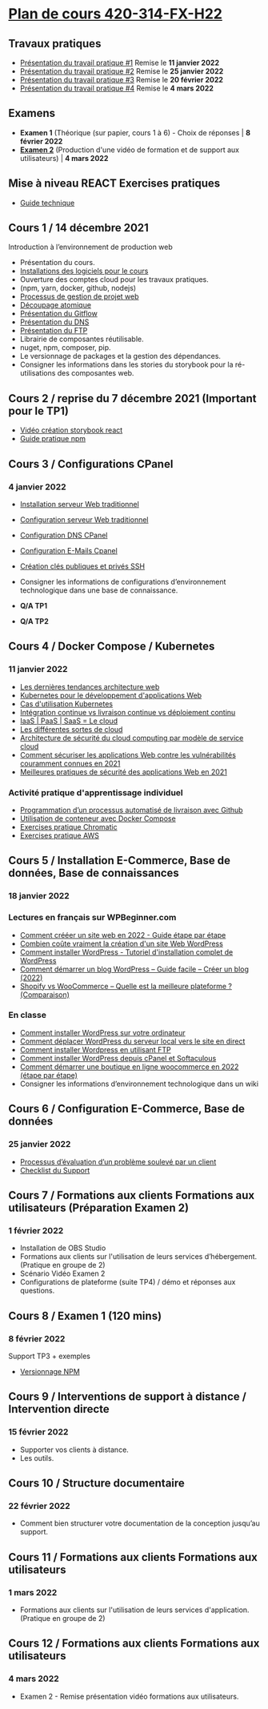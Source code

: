 # [Plan de cours 420-314-FX-H22](https://github.com/PLDubeFormation/420-314-FX-H22/blob/master/Plan%20cours%20420-314-FX%20H22.pdf)

## Travaux pratiques

- [Présentation du travail pratique #1](https://github.com/PLDubeFormation/420-314-FX-H22/blob/master/TP1/420-314-FX-H22-TP1.pdf) Remise le **11 janvier 2022**
- [Présentation du travail pratique #2](https://github.com/PLDubeFormation/420-314-FX-H22/blob/master/TP2/420-314-FX-H22-TP2.pdf) Remise le **25 janvier 2022**
- [Présentation du travail pratique #3](https://github.com/PLDubeFormation/420-314-FX-H22/blob/master/TP3/420-314-FX-H22-TP3.pdf) Remise le **20 février 2022**
- [Présentation du travail pratique #4](https://github.com/PLDubeFormation/420-314-FX-H22/blob/master/TP4/420-314-FX-H22-TP4.pdf) Remise le **4 mars 2022**

## Examens

- **Examen 1** (Théorique (sur papier, cours 1 à 6) - Choix de réponses | **8 février 2022**
- [**Examen 2**](https://github.com/PLDubeFormation/420-314-FX-H22/blob/features/examenfinal/README.md) (Production d'une vidéo de formation et de support aux utilisateurs) | **4 mars 2022**

## Mise à niveau REACT Exercises pratiques

- [Guide technique](https://github.com/PLDubeFormation/blueprintjs-with-react)

## Cours 1 / 14 décembre 2021 ## 
Introduction à l’environnement de production web

- Présentation du cours.
- [Installations des logiciels pour le cours](https://github.com/PLDubeFormation/420-314-FX-H22/blob/master/Pr%C3%A9paration%20de%20l%E2%80%99environnement%20de%20travail.pdf) 
- Ouverture des comptes cloud pour les travaux pratiques. 
- (npm, yarn, docker, github, nodejs)
- [Processus de gestion de projet web](https://github.com/PLDubeFormation/420-314-FX-H22/blob/master/Cours%201/Processus%20Mise%20en%20Production.pdf)
- [Découpage atomique](https://github.com/PLDubeFormation/420-314-FX-H22/blob/master/Cours%201/Component%20Driven.pdf) 
- [Présentation du Gitflow](https://github.com/PLDubeFormation/420-314-FX-H22/blob/master/Cours%201/GIT.pdf)
- [Présentation du DNS](https://github.com/PLDubeFormation/420-314-FX-H22/blob/master/Cours%201/DNS.pdf)
- [Présentation du FTP](https://github.com/PLDubeFormation/420-314-FX-H22/blob/master/Cours%201/FTP.pdf)
- Librairie de composantes réutilisable.
- nuget, npm, composer, pip.
- Le versionnage de packages et la gestion des dépendances.
- Consigner les informations dans les stories du storybook pour la ré-utilisations des composantes web.

## Cours 2 / reprise du 7 décembre 2021 (Important pour le TP1) ## 
- [Vidéo création storybook react](https://webarchitek.ca/formations/React-Storybook.zip)
- [Guide pratique npm](Guides%20Technique/npm_guide_technique.md)


## Cours 3 / Configurations CPanel
### 4 janvier 2022

- [Installation serveur Web traditionnel](https://docs.cpanel.net/cpanel/) 
- [Configuration serveur Web traditionnel](https://docs.cpanel.net/cpanel/domains/domains/)  
- [Configuration DNS CPanel](https://docs.cpanel.net/whm/dns-functions/dns-zone-manager/) 
- [Configuration E-Mails Cpanel](https://docs.cpanel.net/cpanel/email/) 
- [Création clés publiques et privés SSH](https://docs.cpanel.net/cpanel/security/ssh-access/)
- Consigner les informations de configurations d’environnement technologique dans une base de connaissance.

- **Q/A TP1**
- **Q/A TP2**


## Cours 4 / Docker Compose / Kubernetes
### 11 janvier 2022

- [Les dernières tendances architecture web](https://github.com/PLDubeFormation/420-314-FX-H22/blob/master/Cours%204/Architecture%20Application%202022.pdf)
- [Kubernetes pour le développement d'applications Web](https://github.com/PLDubeFormation/420-314-FX-H22/blob/master/Cours%204/Kubernetes%20pour%20le%20d%C3%A9veloppement%20d'applications%20Web.pdf)
- [Cas d'utilisation Kubernetes](https://github.com/PLDubeFormation/420-314-FX-H22/blob/master/Cours%204/Kubernetes%20Cas%20d'utilisation.pdf)
- [Intégration continue vs livraison continue vs déploiement continu](https://github.com/PLDubeFormation/420-314-FX-H22/blob/master/Cours%204/Int%C3%A9gration%20continue%20vs%20livraison%20continue%20vs%20d%C3%A9ploiement%20continu.pdf)
- [IaaS | PaaS | SaaS = Le cloud](https://github.com/PLDubeFormation/420-314-FX-H22/blob/master/Cours%204/IaaS%20PaaS%20SaaS%20Le%20cloud.pdf)
- [Les différentes sortes de cloud](https://github.com/PLDubeFormation/420-314-FX-H22/blob/master/Cours%204/Les%20diff%C3%A9rentes%20sortes%20de%20cloud.pdf)
- [Architecture de sécurité du cloud computing par modèle de service cloud](https://github.com/PLDubeFormation/420-314-FX-H22/blob/master/Cours%204/Architecture%20S%C3%A9curit%C3%A9%20Cloud.pdf)
- [Comment sécuriser les applications Web contre les vulnérabilités couramment connues en 2021](https://github.com/PLDubeFormation/420-314-FX-H22/blob/master/Cours%204/Comment%20s%C3%A9curiser%20les%20applications%20Web%20contre%20les%20vuln%C3%A9rabilit%C3%A9s%20couramment%20connues%20en%202021.pdf)
- [Meilleures pratiques de sécurité des applications Web en 2021](https://github.com/PLDubeFormation/420-314-FX-H22/blob/master/Cours%204/Meilleures%20pratiques%20de%20s%C3%A9curit%C3%A9%20des%20applications%20Web%20en%202021.pdf)

### Activité pratique d'apprentissage individuel

- [Programmation d’un processus automatisé de livraison avec Github](Guides%20Technique/ci-cd.md)
- [Utilisation de conteneur avec Docker Compose](Guides%20Technique/docker_compose.md)
- [Exercises pratique Chromatic](https://www.chromatic.com/docs/github-actions)
- [Exercises pratique AWS](https://aws.amazon.com/getting-started/hands-on/build-react-app-amplify-graphql/)

## Cours 5 / Installation E-Commerce, Base de données, Base de connaissances
### 18 janvier 2022

### Lectures en français sur WPBeginner.com

- [Comment crééer un site web en 2022 - Guide étape par étape](https://www-wpbeginner-com.translate.goog/guides/?_x_tr_sl=auto&_x_tr_tl=fr&_x_tr_hl=en)
- [Combien coûte vraiment la création d'un site Web WordPress](https://www-wpbeginner-com.translate.goog/beginners-guide/how-much-does-it-cost-to-build-a-wordpress-website/?_x_tr_sl=auto&_x_tr_tl=fr&_x_tr_hl=en)
- [Comment installer WordPress - Tutoriel d'installation complet de WordPress](https://www-wpbeginner-com.translate.goog/how-to-install-wordpress/?_x_tr_sl=auto&_x_tr_tl=fr&_x_tr_hl=en)
- [Comment démarrer un blog WordPress – Guide facile – Créer un blog (2022)](https://www-wpbeginner-com.translate.goog/start-a-wordpress-blog/?_x_tr_sl=auto&_x_tr_tl=fr&_x_tr_hl=en)
- [Shopify vs WooCommerce – Quelle est la meilleure plateforme ? (Comparaison)](https://www-wpbeginner-com.translate.goog/opinion/shopify-vs-woocommerce-which-is-the-better-platform-comparison/?_x_tr_sl=auto&_x_tr_tl=fr&_x_tr_hl=en)

### En classe

- [Comment installer WordPress sur votre ordinateur](Cours%205/Comment%20installer%20WordPress%20sur%20votre%20ordinateur.pdf)
- [Comment déplacer WordPress du serveur local vers le site en direct](Cours%205/Comment%20déplacer%20WordPress%20du%20serveur%20local%20vers%20le%20site%20en%20direct.pdf)
- [Comment installer Wordpress en utilisant FTP](Cours%205/Comment%20installer%20Wordpress%20en%20utilisant%20FTP.pdf)
- [Comment installer WordPress depuis cPanel et Softaculous](Cours%205/Comment%20installer%20WordPress%20depuis%20cPanel%20et%20Softaculous.pdf)
- [Comment démarrer une boutique en ligne woocommerce en 2022 (étape par étape)](https://www-wpbeginner-com.translate.goog/wp-tutorials/how-to-start-an-online-store/?_x_tr_sl=auto&_x_tr_tl=fr&_x_tr_hl=en)
- Consigner les informations d’environnement technologique dans un wiki

## Cours 6 / Configuration E-Commerce, Base de données
### 25 janvier 2022

- [Processus d’évaluation d’un problème soulevé par un client](Cours%206/ProcessusSupport.md)
- [Checklist du Support](Cours%206/ChecklistSupport.md)

## Cours 7 / Formations aux clients Formations aux utilisateurs (Préparation Examen 2)
### 1 février 2022

- Installation de OBS Studio
- Formations aux clients sur l'utilisation de leurs services d’hébergement. (Pratique en groupe de 2)
- Scénario Vidéo Examen 2
- Configurations de plateforme (suite TP4) / démo et réponses aux questions.

## Cours 8 / Examen 1 (120 mins) 
### 8 février 2022
Support TP3 + exemples
- [Versionnage NPM](Guides%20Technique/npm_github_versionning.md)

## Cours 9 / Interventions de support à distance / Intervention directe
### 15 février 2022

- Supporter vos clients à distance. 
- Les outils.

## Cours 10 / Structure documentaire
### 22 février 2022

- Comment bien structurer votre documentation de la conception jusqu’au support.

## Cours 11 / Formations aux clients Formations aux utilisateurs
### 1 mars 2022

- Formations aux clients sur l'utilisation de leurs services d'application. (Pratique en groupe de 2)

## Cours 12 / Formations aux clients Formations aux utilisateurs
### 4 mars 2022

- Examen 2 - Remise présentation vidéo formations aux utilisateurs.

